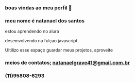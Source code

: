 ### boas vindas ao meu perfil 👋

### meu nome é natanael dos santos 


estou aprendendo no alura

desemvolvendo na fulçao javascript

Ultilizo esse espaço guardar meus projetos, aproveite

### meios de contatos; natanaelgrave41@gmail.com.br
### (11)95808-6293
